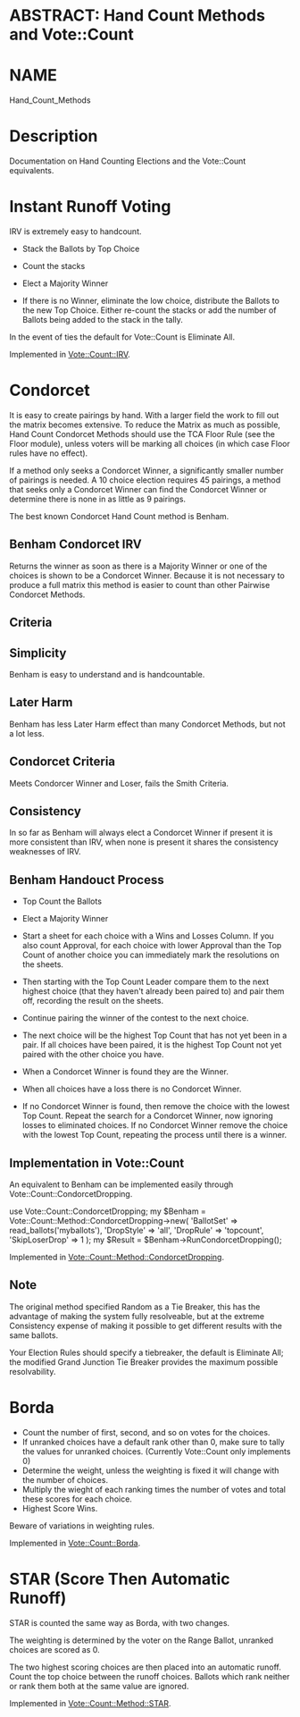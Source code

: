 # ABSTRACT: Hand Count Methods and Vote::Count

# NAME

Hand_Count_Methods

# Description

Documentation on Hand Counting Elections and the Vote::Count equivalents.

# Instant Runoff Voting

IRV is extremely easy to handcount.

* Stack the Ballots by Top Choice

* Count the stacks

* Elect a Majority Winner

* If there is no Winner, eliminate the low choice, distribute the Ballots to the new Top Choice. Either re-count the stacks or add the number of Ballots being added to the stack in the tally.

In the event of ties the default for Vote::Count is Eliminate All.

Implemented in [Vote::Count::IRV](https://metacpan.org/pod/Vote::Count::IRV).

# Condorcet

It is easy to create pairings by hand. With a larger field the work to fill out the matrix becomes extensive. To reduce the Matrix as much as possible, Hand Count Condorcet Methods should use the TCA Floor Rule (see the Floor module), unless voters will be marking all choices (in which case Floor rules have no effect).

If a method only seeks a Condorcet Winner, a significantly smaller number of pairings is needed. A 10 choice election requires 45 pairings, a method that seeks only a Condorcet Winner can find the Condorcet Winner or determine there is none in as little as 9 pairings.

The best known Condorcet Hand Count method is Benham.

## Benham Condorcet IRV

Returns the winner as soon as there is a Majority Winner or one of the choices is shown to be a Condorcet Winner. Because it is not necessary to produce a full matrix this method is easier to count than other Pairwise Condorcet Methods.

## Criteria

## Simplicity

Benham is easy to understand and is handcountable.

## Later Harm

Benham has less Later Harm effect than many Condorcet Methods, but not a lot less.

## Condorcet Criteria

Meets Condorcer Winner and Loser, fails the Smith Criteria.

## Consistency

In so far as Benham will always elect a Condorcet Winner if present it is more consistent than IRV, when none is present it shares the consistency weaknesses of IRV.

## Benham Handouct Process

* Top Count the Ballots

* Elect a Majority Winner

* Start a sheet for each choice with a Wins and Losses Column. If you also count Approval, for each choice with lower Approval than the Top Count of another choice you can immediately mark the resolutions on the sheets.

* Then starting with the Top Count Leader compare them to the next highest choice (that they haven't already been paired to) and pair them off, recording the result on the sheets.

* Continue pairing the winner of the contest to the next choice.

* The next choice will be the highest Top Count that has not yet been in a pair. If all choices have been paired, it is the highest Top Count not yet paired with the other choice you have.

* When a Condorcet Winner is found they are the Winner.

* When all choices have a loss there is no Condorcet Winner.

* If no Condorcet Winner is found, then remove the choice with the lowest Top Count. Repeat the search for a Condorcet Winner, now ignoring losses to eliminated choices. If no Condorcet Winner remove the choice with the lowest Top Count, repeating the process until there is a winner.

## Implementation in Vote::Count

An equivalent to Benham can be implemented easily through Vote::Count::CondorcetDropping.

  use Vote::Count::CondorcetDropping;
  my $Benham =
    Vote::Count::Method::CondorcetDropping->new(
      'BallotSet' => read_ballots('myballots'),
      'DropStyle' => 'all',
      'DropRule'  => 'topcount',
      'SkipLoserDrop' => 1
    );
  my $Result = $Benham->RunCondorcetDropping();

Implemented in [Vote::Count::Method::CondorcetDropping](https://metacpan.org/pod/Vote::Count::Method::CondorcetDropping).

## Note

The original method specified Random as a Tie Breaker, this has the advantage of making the system fully resolveable, but at the extreme Consistency expense of making it possible to get different results with the same ballots.

Your Election Rules should specify a tiebreaker, the default is Eliminate All; the modified Grand Junction Tie Breaker provides the maximum possible resolvability.

# Borda

* Count the number of first, second, and so on votes for the choices.
* If unranked choices have a default rank other than 0, make sure to tally the values for unranked choices. (Currently Vote::Count only implements 0)
* Determine the weight, unless the weighting is fixed it will change with the number of choices.
* Multiply the wieght of each ranking times the number of votes and total these scores for each choice.
* Highest Score Wins.

Beware of variations in weighting rules.

Implemented in [Vote::Count::Borda](https://metacpan.org/pod/Vote::Count::Borda).

# STAR (Score Then Automatic Runoff)

STAR is counted the same way as Borda, with two changes.

The weighting is determined by the voter on the Range Ballot, unranked choices are scored as 0.

The two highest scoring choices are then placed into an automatic runoff. Count the top choice between the runoff choices. Ballots which rank neither or rank them both at the same value are ignored.

Implemented in [Vote::Count::Method::STAR](https://metacpan.org/pod/Vote::Count::Method::STAR).
